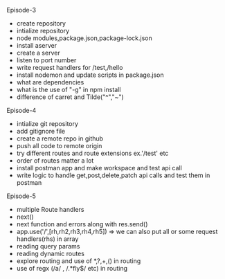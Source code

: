 Episode-3

- create repository
- intialize repository
- node modules,package.json,package-lock.json
- install aserver
- create a server
- listen to port number
- write request handlers for /test,/hello
- install nodemon and update scripts in package.json
- what are dependencies
- what is the use of "-g" in npm install
- difference of carret and Tilde("^","~")

Episode-4

- intialize git repository
- add gitignore file
- create a remote repo in github
- push all code to remote origin
- try different routes and route extensions ex.'/test' etc
- order of routes matter a lot
- install postman app and make workspace and test api call
- write logic to handle get,post,delete,patch api calls and test them in postman

Episode-5

- multiple Route handlers
- next()
- next function and errors along with res.send()
- app.use('/',[rh,rh2,rh3,rh4,rh5]) => we can also put all or some request handlers(rhs) in array
- reading query params
- reading dynamic routes
- explore routing and use of \*,?,+,() in routing
- use of regx (/a/ , /.\*fly$/ etc) in routing
